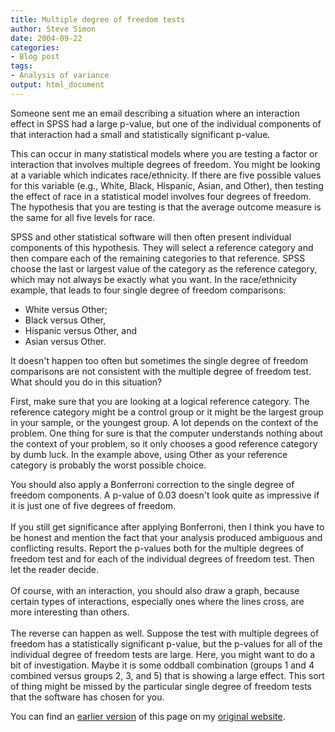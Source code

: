 ```yaml
---
title: Multiple degree of freedom tests
author: Steve Simon
date: 2004-09-22
categories:
- Blog post
tags:
- Analysis of variance
output: html_document
---
```

Someone sent me an email describing a situation where an interaction
effect in SPSS had a large p-value, but one of the individual components
of that interaction had a small and statistically significant p-value.

This can occur in many statistical models where you are testing a factor
or interaction that involves multiple degrees of freedom. You might be
looking at a variable which indicates race/ethnicity. If there are five
possible values for this variable (e.g., White, Black, Hispanic, Asian,
and Other), then testing the effect of race in a statistical model
involves four degrees of freedom. The hypothesis that you are testing is
that the average outcome measure is the same for all five levels for
race.

SPSS and other statistical software will then often present individual
components of this hypothesis. They will select a reference category and
then compare each of the remaining categories to that reference. SPSS
choose the last or largest value of the category as the reference
category, which may not always be exactly what you want. In the
race/ethnicity example, that leads to four single degree of freedom
comparisons:

-   White versus Other;
-   Black versus Other,
-   Hispanic versus Other, and
-   Asian versus Other.

It doesn't happen too often but sometimes the single degree of freedom
comparisons are not consistent with the multiple degree of freedom test.
What should you do in this situation?

First, make sure that you are looking at a logical reference category.
The reference category might be a control group or it might be the
largest group in your sample, or the youngest group. A lot depends on
the context of the problem. One thing for sure is that the computer
understands nothing about the context of your problem, so it only
chooses a good reference category by dumb luck. In the example above,
using Other as your reference category is probably the worst possible
choice.

You should also apply a Bonferroni correction to the single degree of
freedom components. A p-value of 0.03 doesn't look quite as impressive
if it is just one of five degrees of freedom.\
\
If you still get significance after applying Bonferroni, then I think
you have to be honest and mention the fact that your analysis produced
ambiguous and conflicting results. Report the p-values both for the
multiple degrees of freedom test and for each of the individual degrees
of freedom test. Then let the reader decide.\
\
Of course, with an interaction, you should also draw a graph, because
certain types of interactions, especially ones where the lines cross,
are more interesting than others.\
\
The reverse can happen as well. Suppose the test with multiple degrees
of freedom has a statistically significant p-value, but the p-values for
all of the individual degree of freedom tests are large. Here, you might
want to do a bit of investigation. Maybe it is some oddball combination
(groups 1 and 4 combined versus groups 2, 3, and 5) that is showing a
large effect. This sort of thing might be missed by the particular
single degree of freedom tests that the software has chosen for you.

You can find an [earlier version](http://www.pmean.com/04/MultipleDF.html) of this page on my [original website](http://www.pmean.com/original_site.html).
